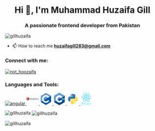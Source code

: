 <h1 align="center">Hi 👋, I'm Muhammad Huzaifa Gill</h1>
<h3 align="center">A passionate frontend developer from Pakistan</h3

<p align="left"> <img src="https://komarev.com/ghpvc/?username=gillhuzaifa&label=Profile%20views&color=0e75b6&style=flat" alt="gillhuzaifa" /> </p>

- 📫 How to reach me **huzaifagill283@gmail.com**

<h3 align="left">Connect with me:</h3>
<p align="left">
<a href="https://instagram.com/not_hoozaifa" target="blank"><img align="center" src="https://raw.githubusercontent.com/rahuldkjain/github-profile-readme-generator/master/src/images/icons/Social/instagram.svg" alt="not_hoozaifa" height="30" width="40" /></a>
</p>

<h3 align="left">Languages and Tools:</h3>
<p align="left"> <a href="https://angular.io" target="_blank" rel="noreferrer"> <img src="https://angular.io/assets/images/logos/angular/angular.svg" alt="angular" width="40" height="40"/> </a> <a href="https://angular.io" target="_blank" rel="noreferrer"> <img src="https://raw.githubusercontent.com/devicons/devicon/master/icons/angularjs/angularjs-original-wordmark.svg" alt="angularjs" width="40" height="40"/> </a> <a href="https://www.cprogramming.com/" target="_blank" rel="noreferrer"> <img src="https://raw.githubusercontent.com/devicons/devicon/master/icons/c/c-original.svg" alt="c" width="40" height="40"/> </a> <a href="https://www.w3schools.com/cpp/" target="_blank" rel="noreferrer"> <img src="https://raw.githubusercontent.com/devicons/devicon/master/icons/cplusplus/cplusplus-original.svg" alt="cplusplus" width="40" height="40"/> </a> <a href="https://www.python.org" target="_blank" rel="noreferrer"> <img src="https://raw.githubusercontent.com/devicons/devicon/master/icons/python/python-original.svg" alt="python" width="40" height="40"/> </a> <a href="https://reactjs.org/" target="_blank" rel="noreferrer"> <img src="https://raw.githubusercontent.com/devicons/devicon/master/icons/react/react-original-wordmark.svg" alt="react" width="40" height="40"/> </a> </p>

<p><img align="left" src="https://github-readme-stats.vercel.app/api/top-langs?username=gillhuzaifa&show_icons=true&locale=en&layout=compact" alt="gillhuzaifa" /></p>

<p>&nbsp;<img align="center" src="https://github-readme-stats.vercel.app/api?username=gillhuzaifa&show_icons=true&locale=en" alt="gillhuzaifa" /></p>

<p><img align="center" src="https://github-readme-streak-stats.herokuapp.com/?user=gillhuzaifa&" alt="gillhuzaifa" /></p>
